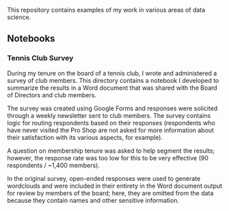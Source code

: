 This repository contains examples of my work in various areas of data science.

## Notebooks

### Tennis Club Survey

During my tenure on the board of a tennis club, I wrote and administered a survey of club members. This directory contains a notebook I developed to summarize the results in a Word document that was shared with the Board of Directors and club members.

The survey was created using Google Forms and responses were solicited through a weekly newsletter sent to club members. The survey contains logic for routing respondents based on their responses (respondents who have never visited the Pro Shop are not asked for more information about their satisfaction with its various aspects, for example).

A question on membership tenure was asked to help segment the results; however, the response rate was too low for this to be very effective (90 respondents / ~1,400 members).

In the original survey, open-ended responses were used to generate wordclouds and were included in their entirety in the Word document output for review by members of the board; here, they are omitted from the data because they contain names and other sensitive information.
